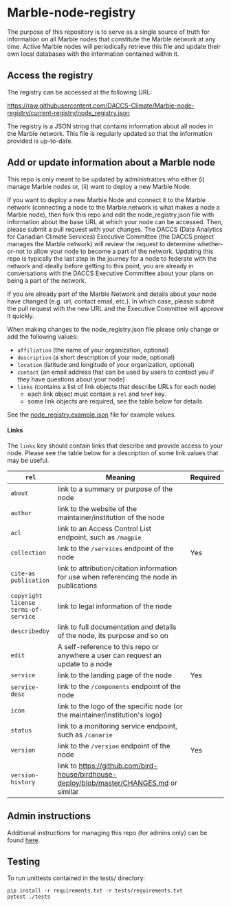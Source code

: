 # Marble-node-registry

The purpose of this repository is to serve as a single source of truth for information on all Marble nodes that 
constitute the Marble network at any time. Active Marble nodes will periodically retrieve this file and update their 
own local databases with the information contained within it.

## Access the registry

The registry can be accessed at the following URL:

https://raw.githubusercontent.com/DACCS-Climate/Marble-node-registry/current-registry/node_registry.json

The registry is a JSON string that contains information about all nodes in the Marble network. This file is regularly
updated so that the information provided is up-to-date.

## Add or update information about a Marble node

This repo is only meant to be updated by administrators who either (i) manage Marble nodes or, (ii) want to deploy a 
new Marble Node. 

If you want to deploy a new Marble Node and connect it to the Marble network (connecting a node to the Marble network 
is what makes a node a Marble node), then fork this repo and edit the node_registry.json file with information about 
the base URL at which your node can be accessed. Then, please submit a pull request with your changes. The DACCS (Data Analytics for Canadian Climate Services) Executive Committee (the DACCS project manages the Marble network) will review the request to determine whether-or-not to allow your node to become a part of the 
network. Updating this repo is typically the last step in the journey for a node to federate with the network and 
ideally before getting to this point, you are already in conversations with the DACCS Executive Committee about your 
plans on being a part of the network.

If you are already part of the Marble Network and details about your node have changed (e.g. url, contact email, etc.). 
In which case, please submit the pull request with the new URL and the Executive Committee will approve it quickly.

When making changes to the node_registry.json file please only change or add the following values:
  - `affiliation` (the name of your organization, optional)
  - `description` (a short description of your node, optional)
  - `location` (latitude and longitude of your organization, optional)
  - `contact` (an email address that can be used by users to contact you if they have questions about your node)
  - `links` (contains a list of link objects that describe URLs for each node)
    - each link object must contain a `rel` and `href` key. 
    - some link objects are required, see the table below for details

See the [node_registry.example.json](doc/node_registry.example.json) file for example values.

#### Links

The `links` key should contain links that describe and provide access to your node. Please see the table below
for a description of some link values that may be useful.

| `rel`                                              | Meaning                                                                                    | Required |
|----------------------------------------------------|--------------------------------------------------------------------------------------------|----------|
| `about`                                            | link to a summary or purpose of the node                                                   |          |
| `author`                                           | link to the website of the maintainer/institution of the node                              |          |
| `acl`                                              | link to an Access Control List endpoint, such as `/magpie`                                 |          |
| `collection`                                       | link to the `/services` endpoint of the node                                               | Yes      |
| `cite-as` <br> `publication`                       | link to attribution/citation information for use when referencing the node in publications |          |
| `copyright` <br> `license` <br> `terms-of-service` | link to legal information of the node                                                      |          |
| `describedby`                                      | link to full documentation and details of the node, its purpose and so on                  |          |
| `edit`                                             | A self-reference to this repo or anywhere a user can request an update to a node           |          |
| `service`                                          | link to the landing page of the node                                                       | Yes      |
| `service-desc`                                     | link to the `/components` endpoint of the node                                             |          |
| `icon`                                             | link to the logo of the specific node (or the maintainer/institution's logo)               |          |
| `status`                                           | link to a monitoring service endpoint, such as `/canarie`                                  |          |
| `version`                                          | link to the `/version` endpoint of the node                                                | Yes      |
| `version-history`                                  | link to https://github.com/bird-house/birdhouse-deploy/blob/master/CHANGES.md or similar   |          |

## Admin instructions

Additional instructions for managing this repo (for admins only) can be found [here](doc/admin-instructions.md).

## Testing

To run unittests contained in the tests/ directory:

```shell
pip install -r requirements.txt -r tests/requirements.txt
pytest ./tests
```
